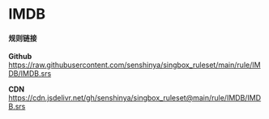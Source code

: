 # IMDB

#### 规则链接

**Github**
https://raw.githubusercontent.com/senshinya/singbox_ruleset/main/rule/IMDB/IMDB.srs

**CDN**
https://cdn.jsdelivr.net/gh/senshinya/singbox_ruleset@main/rule/IMDB/IMDB.srs
